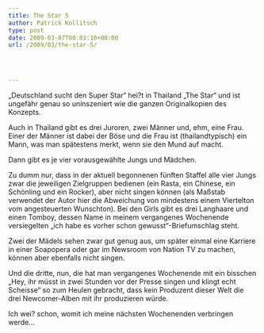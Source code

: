 ```yaml
---
title: The Star 5
author: Patrick Kollitsch
type: post
date: 2009-03-07T00:03:10+00:00
url: /2009/03/the-star-5/




---
```

&#8222;Deutschland sucht den Super Star&#8220; hei?t in Thailand &#8222;The Star&#8220; und ist ungefähr genau so uninszeniert wie die ganzen Originalkopien des Konzepts. 

Auch in Thailand gibt es drei Juroren, zwei Männer und, ehm, eine Frau. Einer der Männer ist dabei der Böse und die Frau ist (thailandtypisch) ein Mann, was man spätestens merkt, wenn sie den Mund auf macht. 

Dann gibt es je vier vorausgewählte Jungs und Mädchen. 

Zu dumm nur, dass in der aktuell begonnenen fünften Staffel alle vier Jungs zwar die jeweiligen Zielgruppen bedienen (ein Rasta, ein Chinese, ein Sch&ouml;nling und ein Rocker), aber nicht singen können (als Ma&szlig;stab verwendet der Autor hier die Abweichung von mindestens einem Viertelton vom angesteuerten Wunschton). Bei den Girls gibt es drei Langhaare und einen Tomboy, dessen Name in meinem vergangenes Wochenende versiegelten &#8222;ich habe es vorher schon gewusst&#8220;-Briefumschlag steht. 

Zwei der Mädels sehen zwar gut genug aus, um später einmal eine Karriere in einer Soapopera oder gar im Newsroom von Nation TV zu machen, können aber ebenfalls nicht singen. 

Und die dritte, nun, die hat man vergangenes Wochenende mit ein bisschen &#8222;Hey, ihr m&uuml;sst in zwei Stunden vor der Presse singen und klingt echt Scheisse&#8220; so zum Heulen gebracht, dass kein Produzent dieser Welt die drei Newcomer-Alben mit ihr produzieren w&uuml;rde. 

Ich wei? schon, womit ich meine nächsten Wochenenden verbringen werde&#8230;